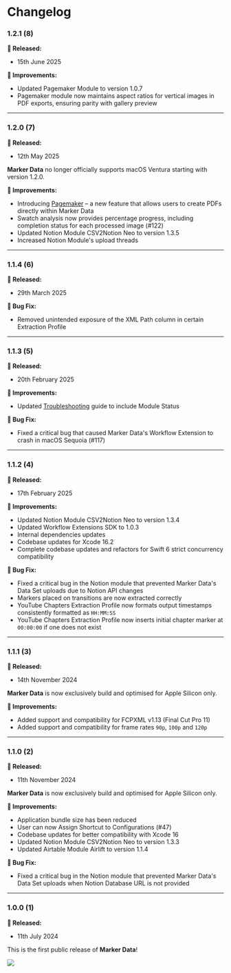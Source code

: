 # Changelog

### 1.2.1 (8)

**🎉 Released:**
- 15th June 2025

**🔨 Improvements:**
- Updated Pagemaker Module to version 1.0.7
- Pagemaker module now maintains aspect ratios for vertical images in PDF exports, ensuring parity with gallery preview

---

### 1.2.0 (7)

**🎉 Released:**
- 12th May 2025

**Marker Data** no longer officially supports macOS Ventura starting with version 1.2.0.

**🔨 Improvements:**
- Introducing [Pagemaker](https://markerdata.theacharya.co/user-guide/pagemaker/) – a new feature that allows users to create PDFs directly within Marker Data
- Swatch analysis now provides percentage progress, including completion status for each processed image (#122)
- Updated Notion Module CSV2Notion Neo to version 1.3.5
- Increased Notion Module's upload threads

---

### 1.1.4 (6)

**🎉 Released:**
- 29th March 2025

**🐞 Bug Fix:**
- Removed unintended exposure of the XML Path column in certain Extraction Profile

---

### 1.1.3 (5)

**🎉 Released:**
- 20th February 2025

**🔨 Improvements:**
- Updated [Troubleshooting](https://markerdata.theacharya.co/troubleshooting/) guide to include Module Status

**🐞 Bug Fix:**
- Fixed a critical bug that caused Marker Data's Workflow Extension to crash in macOS Sequoia (#117)

---

### 1.1.2 (4)

**🎉 Released:**
- 17th February 2025

**🔨 Improvements:**
- Updated Notion Module CSV2Notion Neo to version 1.3.4
- Updated Workflow Extensions SDK to 1.0.3
- Internal dependencies updates
- Codebase updates for Xcode 16.2
- Complete codebase updates and refactors for Swift 6 strict concurrency compatibility

**🐞 Bug Fix:**
- Fixed a critical bug in the Notion module that prevented Marker Data's Data Set uploads due to Notion API changes
- Markers placed on transitions are now extracted correctly
- YouTube Chapters Extraction Profile now formats output timestamps consistently formatted as `HH:MM:SS`
- YouTube Chapters Extraction Profile now inserts initial chapter marker at `00:00:00` if one does not exist

---

### 1.1.1 (3)

**🎉 Released:**
- 14th November 2024

**Marker Data** is now exclusively build and optimised for Apple Silicon only.

**🔨 Improvements:**
- Added support and compatibility for FCPXML v1.13 (Final Cut Pro 11)
- Added support and compatibility for frame rates `90p`, `100p` and `120p`

---

### 1.1.0 (2)

**🎉 Released:**
- 11th November 2024

**Marker Data** is now exclusively build and optimised for Apple Silicon only.

**🔨 Improvements:**
- Application bundle size has been reduced
- User can now Assign Shortcut to Configurations (#47)
- Codebase updates for better compatibility with Xcode 16
- Updated Notion Module CSV2Notion Neo to version 1.3.3
- Updated Airtable Module Airlift to version 1.1.4

**🐞 Bug Fix:**
- Fixed a critical bug in the Notion module that prevented Marker Data's Data Set uploads when Notion Database URL is not provided

---

### 1.0.0 (1)

**🎉 Released:**
- 11th July 2024

This is the first public release of **Marker Data**!

<p align="left"><img src="https://i.giphy.com/Lp71UWmAAeJHi.webp"></p>
